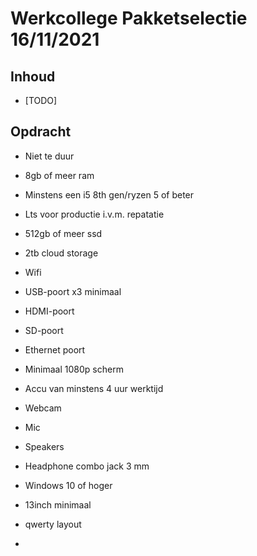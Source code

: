 # Werkcollege Pakketselectie 16/11/2021

## Inhoud

- [TODO]

## Opdracht

- Niet te duur
- 8gb of meer ram 
- Minstens een i5 8th gen/ryzen 5 of beter
- Lts voor productie i.v.m. repatatie
- 512gb of meer ssd
- 2tb cloud storage
- Wifi
- USB-poort x3 minimaal
- HDMI-poort
- SD-poort
- Ethernet poort
- Minimaal 1080p scherm
- Accu van minstens 4 uur werktijd
- Webcam
- Mic
- Speakers
- Headphone combo jack 3 mm
- Windows 10 of hoger
- 13inch minimaal

- qwerty layout
- 